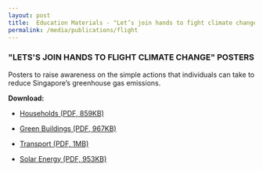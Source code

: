 ```yaml
---
layout: post
title:  Education Materials - "Let’s join hands to fight climate change” Posters"
permalink: /media/publications/flight
---
```



### "LETS'S JOIN HANDS TO FLIGHT CLIMATE CHANGE" POSTERS

Posters to raise awareness on the simple actions that individuals can take to reduce Singapore’s greenhouse gas emissions.

**Download:**

* [<a href="https://www.nccs.gov.sg/docs/default-source/publications/lets-join-hands-to-fight-climate-change-households.pdf" target="_blank">Households (PDF, 859KB)</a>](https://www.nccs.gov.sg/docs/default-source/publications/lets-join-hands-to-fight-climate-change-households.pdf)

* [<a href="https://www.nccs.gov.sg/docs/default-source/publications/lets-join-hands-to-fight-climate-change-green-buildings.pdf" target="_blank">Green Buildings (PDF, 967KB)</a>](https://www.nccs.gov.sg/docs/default-source/publications/lets-join-hands-to-fight-climate-change-green-buildings.pdf)

* [<a href="https://www.nccs.gov.sg/docs/default-source/publications/lets-join-hands-to-fight-climate-change-transport.pdf" target="_blank">Transport (PDF, 1MB)</a>](https://www.nccs.gov.sg/docs/default-source/publications/lets-join-hands-to-fight-climate-change-transport.pdf)

* [<a href="https://www.nccs.gov.sg/docs/default-source/publications/lets-join-hands-to-fight-climate-change-solar-energy.pdf" target="_blank">Solar Energy (PDF, 953KB)</a>](https://www.nccs.gov.sg/docs/default-source/publications/lets-join-hands-to-fight-climate-change-solar-energy.pdf)

